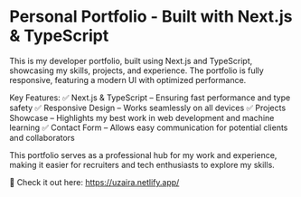 # Personal Portfolio - Built with Next.js & TypeScript
This is my developer portfolio, built using Next.js and TypeScript, showcasing my skills, projects, and experience. The portfolio is fully responsive, featuring a modern UI with optimized performance.

Key Features:
✅ Next.js & TypeScript – Ensuring fast performance and type safety
✅ Responsive Design – Works seamlessly on all devices
✅ Projects Showcase – Highlights my best work in web development and machine learning
✅ Contact Form – Allows easy communication for potential clients and collaborators

This portfolio serves as a professional hub for my work and experience, making it easier for recruiters and tech enthusiasts to explore my skills.

🚀 Check it out here:  https://uzaira.netlify.app/

